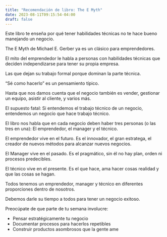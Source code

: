 ```yaml
---
title: "Recomendación de libro: The E Myth"
date: 2023-08-11T09:15:54-04:00
draft: false
---
```

Este libro te enseña por qué tener habilidades técnicas no te hace bueno manejando un negocio.

The E Myth de Michael E. Gerber ya es un clásico para emprendedores.

El mito del emprendedor le habla a personas con habilidades técnicas que deciden independizarse para tener su propia empresa.

Las que dejan su trabajo formal porque dominan la parte técnica.

“Sé como hacerlo” es un pensamiento típico.

Hasta que nos damos cuenta que el negocio también es vender, gestionar un equipo, asistir al cliente, y varios más.

El supuesto fatal: Si entendemos el trabajo técnico de un negocio, entendemos un negocio que hace trabajo técnico.

El libro nos habla que en cada negocio deben haber tres personas (o las tres en una): El emprendedor, el manager y el técnico.

El emprendedor vive en el futuro. Es el innovador, el gran estratega, el creador de nuevos métodos para alcanzar nuevos negocios.

El Manager vive en el pasado. Es el pragmático, sin él no hay plan, orden ni procesos predecibles.

El técnico vive en el presente. Es el que hace, ama hacer cosas realidad y que las cosas se hagan.

Todos tenemos un emprendedor, manager y técnico en diferentes proporciones dentro de nosotros.

Debemos darle su tiempo a todos para tener un negocio exitoso.

Preocúpate de que parte de tu semana involucre:

- Pensar estratégicamente tu negocio
- Documentar procesos para hacerlos repetibles
- Construir productos asombrosos que la gente ame

